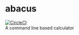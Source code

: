 # abacus
[![CircleCI](https://circleci.com/gh/kifeh-polyswarm/abacus.svg?style=svg)](https://circleci.com/gh/kifeh-polyswarm/abacus)  
A command line based calculator
